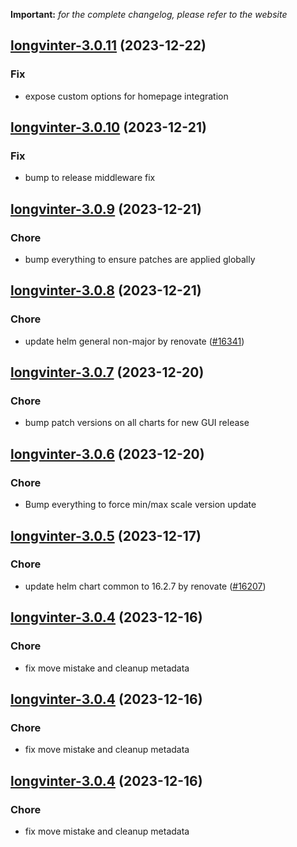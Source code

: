 **Important:**
*for the complete changelog, please refer to the website*




## [longvinter-3.0.11](https://github.com/truecharts/charts/compare/longvinter-3.0.10...longvinter-3.0.11) (2023-12-22)

### Fix

- expose custom options for homepage integration
  
  


## [longvinter-3.0.10](https://github.com/truecharts/charts/compare/longvinter-3.0.9...longvinter-3.0.10) (2023-12-21)

### Fix

- bump to release middleware fix
  
  


## [longvinter-3.0.9](https://github.com/truecharts/charts/compare/longvinter-3.0.8...longvinter-3.0.9) (2023-12-21)

### Chore

- bump everything to ensure patches are applied globally
  
  


## [longvinter-3.0.8](https://github.com/truecharts/charts/compare/longvinter-3.0.7...longvinter-3.0.8) (2023-12-21)

### Chore

- update helm general non-major by renovate ([#16341](https://github.com/truecharts/charts/issues/16341))
  
  


## [longvinter-3.0.7](https://github.com/truecharts/charts/compare/longvinter-3.0.6...longvinter-3.0.7) (2023-12-20)

### Chore

- bump patch versions on all charts for new GUI release
  
  


## [longvinter-3.0.6](https://github.com/truecharts/charts/compare/longvinter-3.0.5...longvinter-3.0.6) (2023-12-20)

### Chore

- Bump everything to force min/max scale version update
  
  


## [longvinter-3.0.5](https://github.com/truecharts/charts/compare/longvinter-3.0.4...longvinter-3.0.5) (2023-12-17)

### Chore

- update helm chart common to 16.2.7 by renovate ([#16207](https://github.com/truecharts/charts/issues/16207))
  
  


## [longvinter-3.0.4](https://github.com/truecharts/charts/compare/longvinter-2.0.12...longvinter-3.0.4) (2023-12-16)

### Chore

- fix move mistake and cleanup metadata
  
  


## [longvinter-3.0.4](https://github.com/truecharts/charts/compare/longvinter-2.0.12...longvinter-3.0.4) (2023-12-16)

### Chore

- fix move mistake and cleanup metadata
  
  


## [longvinter-3.0.4](https://github.com/truecharts/charts/compare/longvinter-2.0.12...longvinter-3.0.4) (2023-12-16)

### Chore

- fix move mistake and cleanup metadata
  
  
